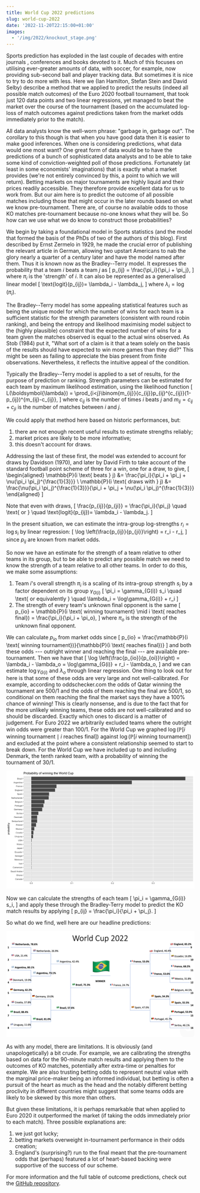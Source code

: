 ```yaml
---
title: World Cup 2022 predictions
slug: world-cup-2022
date: '2022-11-20T22:15:00+01:00'
images:
  - '/img/2022/knockout_stage.png'
---
```


Sports prediction has exploded in the last couple of decades with entire journals , conferences and books devoted to it.
Much of this focuses on utilising ever-greater amounts of data, with soccer, for example, now providing sub-second ball and player tracking data.
But sometimes it is nice to try to do more with less.
Here we (Ian Hamilton, Stefan Stein and David Selby) describe a method that we applied to predict the results (indeed all possible match outcomes) of the Euro 2020 football tournament, that took just 120 data points and two linear regressions, yet managed to beat the market over the course of the tournament (based on the accumulated log-loss of match outcomes against predictions taken from the market odds immediately prior to the match).

All data analysts know the well-worn phrase: "garbage in, garbage out".
The corollary to this though is that when you have good data then it is easier to make good inferences.
When one is considering predictions, what data would one most want?
One great form of data would be to have the predictions of a bunch of sophisticated data analysts and to be able to take some kind of conviction-weighted poll of those predictions.
Fortunately (at least in some economists' imaginations) that is exactly what a market provides (we're not entirely convinced by this, a point to which we will return). 
Betting markets on major tournaments are highly liquid and their prices readily accessible.
They therefore provide excellent data for us to work from. But our aim here is to predict the outcome of all possible matches including those that might occur in the later rounds based on what we know pre-tournament.
There are, of course no available odds to those KO matches pre-tournament because no-one knows what they will be.
So how can we use what we do know to construct those probabilities?

We begin by taking a foundational model in Sports statistics (and the model that formed the basis of the PhDs of two of the authors of this blog).
First described by Ernst Zermelo in 1929, he made the crucial error of publishing the relevant article in German, allowing two upstart Americans to nab the glory nearly a quarter of a century later and have the model named after them.
Thus it is known now as the Bradley--Terry model.
It expresses the probability that a team $i$ beats a team $j$ as
\[
p_{ij} = \frac{\pi_i}{\pi_i + \pi_j},
\]
where $\pi_i$ is the 'strength' of $i$. It can also be represented as a generalised linear model
\[
\text{logit}(p_{ij})= \lambda_i - \lambda_j,
\]
where $\lambda_i = \log (\pi_i)$.

The Bradley--Terry model has some appealing statistical features such as being the unique model for which the number of wins for each team is a sufficient statistic for the strength parameters (consistent with round robin ranking), and being the entropy and likelihood maximising model subject to the (highly plausible) constraint that the expected number of wins for a team given the matches observed is equal to the actual wins observed.
As Stob (1984) put it, "What sort of a claim is it that a team solely on the basis of the results should have expected to win more games than they did?"
This might be seen as failing to appreciate the bias present from finite observations.
Nevertheless, it reflects the intuitive appeal of the condition.

Typically the Bradley--Terry model is applied to a set of results, for the purpose of prediction or ranking.
Strength parameters can be estimated for each team by maximum likelihood estimation, using the likelihood function
\[
    L(\boldsymbol{\lambda}) = \prod_{i<j}\binom{m_{ij}}{c_{ij}}p_{ij}^{c_{ij}}(1-p_{ij})^{m_{ij}-c_{ij}},
\]
where $c_{ij}$ is the number of times $i$ beats $j$ and $m_{ij}= c_{ij}+c_{ji}$ is the number of matches between $i$ and $j$.

We could apply that method here based on historic performances, but:

1. there are not enough recent useful results to estimate strengths reliably;
2. market prices are likely to be more informative;
3. this doesn't account for draws.

Addressing the last of these first, the model was extended to account for draws by Davidson (1970), and later by David Firth to take account of the standard football point scheme of three for a win, one for a draw, to give,
\[
\begin{aligned}
    \mathbb{P}(i \text{ beats } j) &= \frac{\pi_i}{\pi_i + \pi_j + \nu(\pi_i \pi_j)^{\frac{1}{3}}} \\
    \mathbb{P}(i \text{ draws with } j) &= \frac{\nu(\pi_i \pi_j)^{\frac{1}{3}}}{\pi_i + \pi_j + \nu(\pi_i \pi_j)^{\frac{1}{3}}}
\end{aligned}
\]

Note that even with draws,
\[
\frac{p_{ij}}{p_{ji}} = \frac{\pi_i}{\pi_j} \quad \text{ or } \quad \text{logit}(p_{ij})= \lambda_i - \lambda_j.
\]

In the present situation, we can estimate the intra-group log-strengths $r_i=\log s_i$ by linear regression:
\[
\log \left(\frac{p_{ij}}{p_{ji}}\right) = r_i - r_j,
\]
since $p_{ij}$ are known from market odds.

So now we have an estimate for the strength of a team relative to other teams in its group, but to be able to predict any possible match we need to know the strength of a team relative to all other teams.
In order to do this, we make some assumptions:

1. Team $i$'s overall strength $\pi_i$ is a scaling of its intra-group strength $s_i$ by a factor dependent on its group $\gamma_{G(i)}$ 
\[ \pi_i = \gamma_{G(i)} s_i \quad \text{ or equivalently   } \quad \lambda_i = \log\gamma_{G(i)} + r_i \]
2. The strength of every team's unknown final opponent is the same
\[ p_{io} = \mathbb{P}(i \text{ winning tournament} \mid i \text{ reaches final}) 
= \frac{\pi_i}{\pi_i + \pi_o}, \]
where $\pi_o$ is the strength of the unknown final opponent.
    
We can calculate $p_{io}$ from market odds since
\[ p_{io}
= \frac{\mathbb{P}(i \text{ winning tournament})}{\mathbb{P}(i \text{ reaches final})} \]
and both these odds --- outright winner and reaching the final --- are available pre-tournament. Then we have that
\[ \log \left(\frac{p_{io}}{p_{oi}}\right) = \lambda_i - \lambda_o = \log\gamma_{G(i)} + r_i - \lambda_o, \]
and we can estimate $\log\gamma_{G(i)}$ and $\lambda_o$ through linear regression.
One thing to look out for here is that some of these odds are very large and not well-calibrated.
For example, according to oddschecker.com the odds of Qatar winning the tournament are 500/1 and the odds of them reaching the final are 500/1, so conditional on them reaching the final the market says they have a 100% chance of winning!
This is clearly nonsense, and is due to the fact that for the more unlikely winning teams, these odds are not well-calibrated and so should be discarded.
Exactly which ones to discard is a matter of judgement.
For Euro 2022 we arbitrarily excluded teams where the outright win odds were greater than 100/1.
For the World Cup we graphed $\log \left(\mathbb{P} \left[i \text{ winning tournament} \mid i \text{ reaches final} \right] \right)$ against $\log\left (\mathbb{P}\left[i \text{ winning tournament}\right] \right)$ and excluded at the point where a consistent relationship seemed to start to break down.
For the World Cup we have included up to and including Denmark, the tenth ranked team, with a probability of winning the tournament of 30/1.

![](/img/2022/probability_of_winning.png)

Now we can calculate the strengths of each team
\[ \pi_i = \gamma_{G(i)} s_i, \]
and apply these through the Bradley-Terry model to predict the KO match results by applying
\[ p_{ij} = \frac{\pi_i}{\pi_i + \pi_j}. \]

So what do we find, well here are our headline predictions:

![](/img/2022/knockout_stage.png)

As with any model, there are limitations.
It is obviously (and unapologetically) a bit crude. For example, we are calibrating the strengths based on data for the 90-minute match results and applying them to the outcomes of KO matches, potentially after extra-time or penalties for example.
We are also trusting betting odds to represent neutral value with the marginal price-maker being an informed individual, but betting is often a pursuit of the heart as much as the head and the notably different betting proclivity in different countries might suggest that some teams odds are likely to be skewed by this more than others.

But given these limitations, it is perhaps remarkable that when applied to Euro 2020 it outperformed the market (if taking the odds immediately prior to each match). Three possible explanations are:

1. we just got lucky;
2. betting markets overweight in-tournament performance in their odds creation;
3. England's (surprising?) run to the final meant that the pre-tournament odds that (perhaps) featured a lot of heart-based backing were supportive of the success of our scheme.

For more information and the full table of outcome predictions, check out the [GitHub repository](https://github.com/stefan-stein/world-cup-2022).

